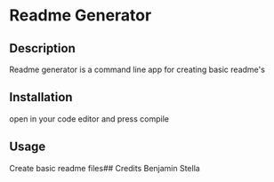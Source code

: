 # Readme Generator
## Description
Readme generator is a command line app for creating basic readme's
## Installation
open in your code editor and press compile
## Usage
Create basic readme files## Credits
Benjamin Stella